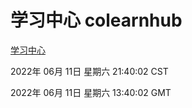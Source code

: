 # 学习中心 colearnhub
[学习中心](http://59.174.27.195:56308/colearnhub/)

2022年 06月 11日 星期六 21:40:02 CST

2022年 06月 11日 星期六 13:40:02 GMT
